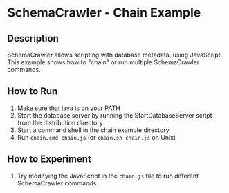 # SchemaCrawler - Chain Example

## Description
SchemaCrawler allows scripting with database metadata, using JavaScript. This
example shows how to "chain" or run multiple SchemaCrawler commands.

## How to Run
1. Make sure that java is on your PATH
2. Start the database server by running the StartDatabaseServer script from the distribution directory 
3. Start a command shell in the chain example directory 
4. Run `chain.cmd chain.js`  (or `chain.sh chain.js` on Unix) 

## How to Experiment
1. Try modifying the JavaScript in the `chain.js` file to run different SchemaCrawler commands. 
